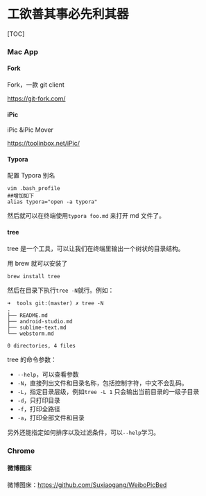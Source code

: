 # 工欲善其事必先利其器



[TOC]

### Mac  App



#### Fork

Fork，一款 git client

https://git-fork.com/



#### iPic

iPic &iPic Mover

https://toolinbox.net/iPic/



#### Typora

配置 Typora 别名

```
vim .bash_profile
##增加如下
alias typora="open -a typora"
```
 然后就可以在终端使用`typora foo.md` 来打开 md 文件了。



#### tree



tree 是一个工具，可以让我们在终端里输出一个树状的目录结构。



用 brew 就可以安装了

```shell
brew install tree
```



然后在目录下执行`tree -N`就行。例如：

```shell
➜  tools git:(master) ✗ tree -N
.
├── README.md
├── android-studio.md
├── sublime-text.md
└── webstorm.md

0 directories, 4 files
```



tree 的命令参数： 

- `--help`，可以查看参数
- `-N`，直接列出文件和目录名称，包括控制字符，中文不会乱码。
- `-L`，指定目录层级，例如`tree -L 1` 只会输出当前目录的一级子目录
- `-d`，只打印目录
- `-f`，打印全路径
- `-a`，打印全部文件和目录



另外还能指定如何排序以及过滤条件，可以`--help`学习。





### Chrome 



#### 微博图床

微博图床：https://github.com/Suxiaogang/WeiboPicBed

